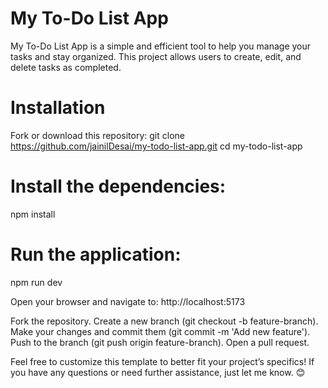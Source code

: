 # My To-Do List App
My To-Do List App is a simple and efficient tool to help you manage your tasks and stay organized. This project allows users to create, edit, and delete tasks  as completed.


# Installation
Fork or download this repository:
git clone https://github.com/jainilDesai/my-todo-list-app.git
cd my-todo-list-app

# Install the dependencies:
npm install

# Run the application:
npm run dev

Open your browser and navigate to:
http://localhost:5173


 Fork the repository.
Create a new branch (git checkout -b feature-branch).
Make your changes and commit them (git commit -m 'Add new feature').
Push to the branch (git push origin feature-branch).
Open a pull request.


Feel free to customize this template to better fit your project’s specifics! If you have any questions or need further assistance, just let me know. 😊
